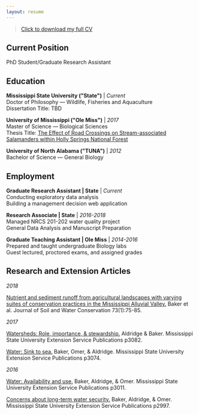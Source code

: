 ```yaml
---
layout: resume
---
```


> [Click to download my full CV](https://github.com/AldridgeCaleb/aldridgecaleb.github.io/blob/master/_docs/Aldridge_CV_2018-02-20.pdf)

## Current Position

PhD Student/Graduate Research Assistant



## Education

__Mississippi State University ("State")__ | _Current_  
    Doctor of Philosophy — Wildlife, Fisheries and Aquaculture  
    Dissertation Title: TBD  

__University of Mississippi ("Ole Miss")__ | _2017_  
    Master of Science — Biological Sciences  
    Thesis Title: [The Effect of Road Crossings on Stream-associated Salamanders within Holly Springs National Forest](https://search.proquest.com/pqdtglobal/docview/1925911777/previewPDF/C545681D238C470FPQ/1?accountid=34815)  

__University of North Alabama ("TUNA")__ | _2012_  
    Bachelor of Science — General Biology  



## Employment

__Graduate Research Assistant | State__ | _Current_  
    Conducting exploratory data analysis  
    Building a management decision web application  

__Research Associate | State__ | _2016-2018_  
    Managed NRCS 201-202 water quality project  
    General Data Analysis and Manuscript Preparation  

__Graduate Teaching Assistant | Ole Miss__ | _2014-2016_  
    Prepared and taught undergraduate Biology labs  
    Guest lectured, proctored exams, and assigned grades


## Research and Extension Articles

_2018_

[Nutrient and sediment runoff from agricultural landscapes with varying suites of conservation practices in the Mississippi Alluvial Valley.](http://www.jswconline.org/content/73/1/75.short) Baker et al. Journal of Soil and Water Conservation 73(1):75-85.

_2017_

[Watersheds: Role, importance, & stewardship.](http://extension.msstate.edu/sites/default/files/publications/publications/p3082.pdf) Aldridge & Baker. Mississippi State University Extension Service Publications p3082.

[Water: Sink to sea.](http://extension.msstate.edu/sites/default/files/publications/publications/p3074.pdf) Baker, Omer, & Aldridge. Mississippi State University Extension Service Publications p3074.

_2016_

[Water: Availability and use.](http://extension.msstate.edu/sites/default/files/publications/publications/p3011.pdf) Baker, Aldridge, & Omer. Mississippi State University Extension Service Publications p3011.

[Concerns about long-term water security.](http://extension.msstate.edu/sites/default/files/publications/publications/p2997.pdf) Baker, Aldridge, & Omer. Mississippi State University Extension Service Publications p2997.



<!-- ### Footer

Last updated: 2018-02-09 -->
